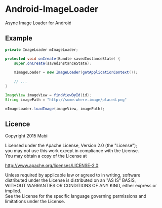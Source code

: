 # Android-ImageLoader
Async Image Loader for Android

## Example
```java
private ImageLoader mImageLoader;

protected void onCreate(Bundle savedInstanceState) {
	super.onCreate(savedInstanceState);
	
	mImageLoader = new ImageLoader(getApplicationContext());
	
	// ...
}
```

```java
ImageView imageView = findViewById(id);
String imagePath = "http://some.where.image/placed.png"

mImageLoader.loadImage(imageView, imagePath);
```

## Licence
Copyright 2015 Mabi

Licensed under the Apache License, Version 2.0 (the "License");<br/>
you may not use this work except in compliance with the License.<br/>
You may obtain a copy of the License at

http://www.apache.org/licenses/LICENSE-2.0

Unless required by applicable law or agreed to in writing, software<br/>
distributed under the License is distributed on an "AS IS" BASIS,<br/>
WITHOUT WARRANTIES OR CONDITIONS OF ANY KIND, either express or implied.<br/>
See the License for the specific language governing permissions and<br/>
limitations under the License.

